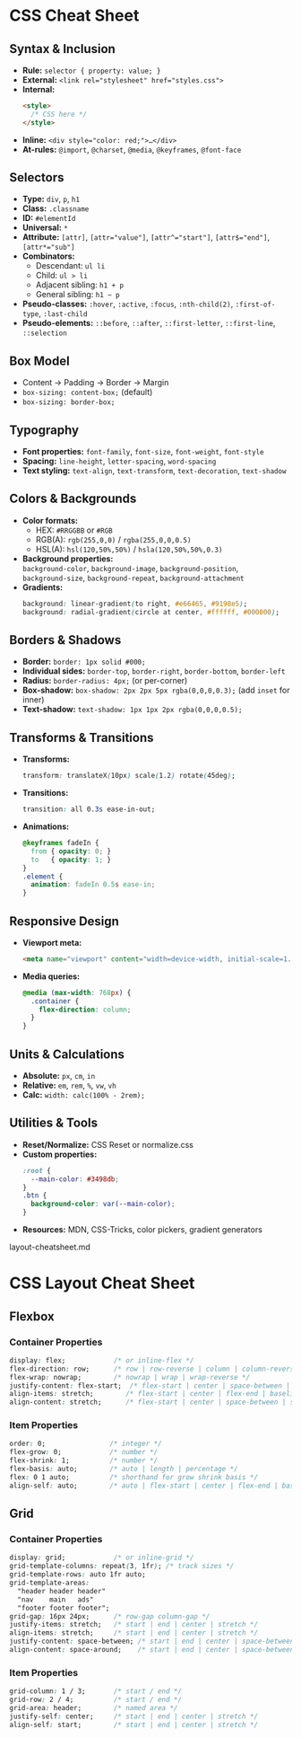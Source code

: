 # CSS Cheat Sheet

## Syntax & Inclusion  
- **Rule:** `selector { property: value; }`  
- **External:** `<link rel="stylesheet" href="styles.css">`  
- **Internal:**  
  ```html
  <style>
    /* CSS here */
  </style>
  ```
- **Inline:** `<div style="color: red;">…</div>`  
- **At-rules:** `@import`, `@charset`, `@media`, `@keyframes`, `@font-face`  

## Selectors  
- **Type:** `div`, `p`, `h1`  
- **Class:** `.classname`  
- **ID:** `#elementId`  
- **Universal:** `*`  
- **Attribute:** `[attr]`, `[attr="value"]`, `[attr^="start"]`, `[attr$="end"]`, `[attr*="sub"]`  
- **Combinators:**  
  - Descendant: `ul li`  
  - Child: `ul > li`  
  - Adjacent sibling: `h1 + p`  
  - General sibling: `h1 ~ p`  
- **Pseudo-classes:** `:hover`, `:active`, `:focus`, `:nth-child(2)`, `:first-of-type`, `:last-child`  
- **Pseudo-elements:** `::before`, `::after`, `::first-letter`, `::first-line`, `::selection`  

## Box Model  
- Content → Padding → Border → Margin  
- `box-sizing: content-box;` (default)  
- `box-sizing: border-box;`  

## Typography  
- **Font properties:** `font-family`, `font-size`, `font-weight`, `font-style`  
- **Spacing:** `line-height`, `letter-spacing`, `word-spacing`  
- **Text styling:** `text-align`, `text-transform`, `text-decoration`, `text-shadow`  

## Colors & Backgrounds  
- **Color formats:**  
  - HEX: `#RRGGBB` or `#RGB`  
  - RGB(A): `rgb(255,0,0)` / `rgba(255,0,0,0.5)`  
  - HSL(A): `hsl(120,50%,50%)` / `hsla(120,50%,50%,0.3)`  
- **Background properties:**  
  `background-color`, `background-image`, `background-position`,  
  `background-size`, `background-repeat`, `background-attachment`  
- **Gradients:**  
  ```css
  background: linear-gradient(to right, #e66465, #9198e5);
  background: radial-gradient(circle at center, #ffffff, #000000);
  ```

## Borders & Shadows  
- **Border:** `border: 1px solid #000;`  
- **Individual sides:** `border-top`, `border-right`, `border-bottom`, `border-left`  
- **Radius:** `border-radius: 4px;` (or per-corner)  
- **Box-shadow:** `box-shadow: 2px 2px 5px rgba(0,0,0,0.3);` (add `inset` for inner)  
- **Text-shadow:** `text-shadow: 1px 1px 2px rgba(0,0,0,0.5);`  

## Transforms & Transitions  
- **Transforms:**  
  ```css
  transform: translateX(10px) scale(1.2) rotate(45deg);
  ```
- **Transitions:**  
  ```css
  transition: all 0.3s ease-in-out;
  ```
- **Animations:**  
  ```css
  @keyframes fadeIn {
    from { opacity: 0; }
    to   { opacity: 1; }
  }
  .element {
    animation: fadeIn 0.5s ease-in;
  }
  ```

## Responsive Design  
- **Viewport meta:**  
  ```html
  <meta name="viewport" content="width=device-width, initial-scale=1.0">
  ```
- **Media queries:**  
  ```css
  @media (max-width: 768px) {
    .container {
      flex-direction: column;
    }
  }
  ```

## Units & Calculations  
- **Absolute:** `px`, `cm`, `in`  
- **Relative:** `em`, `rem`, `%`, `vw`, `vh`  
- **Calc:** `width: calc(100% - 2rem);`  

## Utilities & Tools  
- **Reset/Normalize:** CSS Reset or normalize.css  
- **Custom properties:**  
  ```css
  :root {
    --main-color: #3498db;
  }
  .btn {
    background-color: var(--main-color);
  }
  ```
- **Resources:** MDN, CSS-Tricks, color pickers, gradient generators  


layout-cheatsheet.md

# CSS Layout Cheat Sheet

## Flexbox

### Container Properties  
```css
display: flex;            /* or inline-flex */
flex-direction: row;      /* row | row-reverse | column | column-reverse */
flex-wrap: nowrap;        /* nowrap | wrap | wrap-reverse */
justify-content: flex-start;  /* flex-start | center | space-between | space-around | space-evenly */
align-items: stretch;        /* flex-start | center | flex-end | baseline | stretch */
align-content: stretch;      /* flex-start | center | space-between | space-around | stretch */
```

### Item Properties  
```css
order: 0;                /* integer */
flex-grow: 0;            /* number */
flex-shrink: 1;          /* number */
flex-basis: auto;        /* auto | length | percentage */
flex: 0 1 auto;          /* shorthand for grow shrink basis */
align-self: auto;        /* auto | flex-start | center | flex-end | baseline | stretch */
```

## Grid

### Container Properties  
```css
display: grid;            /* or inline-grid */
grid-template-columns: repeat(3, 1fr); /* track sizes */
grid-template-rows: auto 1fr auto;
grid-template-areas:
  "header header header"
  "nav    main   ads"
  "footer footer footer";
grid-gap: 16px 24px;      /* row-gap column-gap */
justify-items: stretch;   /* start | end | center | stretch */
align-items: stretch;     /* start | end | center | stretch */
justify-content: space-between; /* start | end | center | space-between | space-around | space-evenly */
align-content: space-around;    /* start | end | center | space-between | space-around | stretch */
```

### Item Properties  
```css
grid-column: 1 / 3;       /* start / end */
grid-row: 2 / 4;          /* start / end */
grid-area: header;        /* named area */
justify-self: center;     /* start | end | center | stretch */
align-self: start;        /* start | end | center | stretch */
```